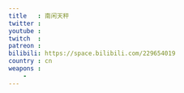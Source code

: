 ```yaml
---
title   : 南闲天秤
twitter :
youtube :
twitch  :
patreon :
bilibili: https://space.bilibili.com/229654019
country : cn
weapons :
    -
---
```

